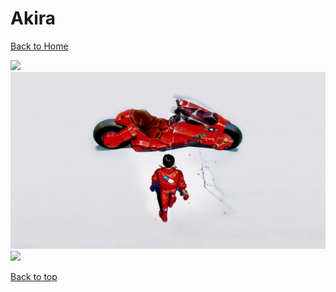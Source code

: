 # Akira

[Back to Home](https://github.com/RickyFoots/Wallpapers/tree/main)

</h1>

<img src="https://github.com/RickyFoots/Wallpapers/blob/main/Collection/Anime%20%26%20Manga/Akira/00185.png">

<img src="https://github.com/RickyFoots/Wallpapers/blob/main/Collection/Anime%20%26%20Manga/Akira/00187.png">

<img src="https://github.com/RickyFoots/Wallpapers/blob/main/Collection/Anime%20%26%20Manga/Akira/00199.png">

[Back to top](#Top)